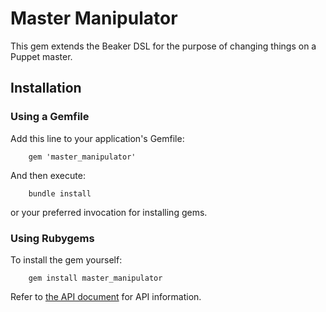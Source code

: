 
# Master Manipulator

This gem extends the Beaker DSL for the purpose of changing things on a
Puppet master.

## Installation

### Using a Gemfile

Add this line to your application's Gemfile:

```
    gem 'master_manipulator'
```

And then execute:

```
    bundle install
```

or your preferred invocation for installing gems.

### Using Rubygems

To install the gem yourself:


```
    gem install master_manipulator
```

Refer to [the API document](doc/apiref.md) for API information.
